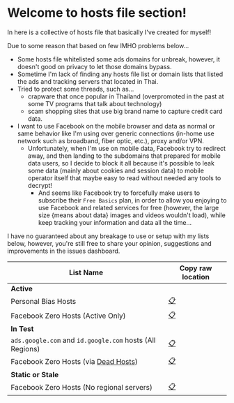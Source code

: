 # Welcome to hosts file section!

In here is a collective of hosts file that basically I've created for myself!

Due to some reason that based on few IMHO problems below...

- Some hosts file whitelisted some ads domains for unbreak, however, it doesn't good on privacy to let those domains bypass.
- Sometime I'm lack of finding any hosts file list or domain lists that listed the ads and tracking servers that located in Thai.
- Tried to protect some threads, such as...
  - crapware that once popular in Thailand (overpromoted in the past at some TV programs that talk about technology)
  - scam shopping sites that use big brand name to capture credit card data.
- I want to use Facebook on the mobile browser and data as normal or same behavior like I'm using over generic connections (in-home use network such as broadband, fiber optic, etc.), proxy and/or VPN.
  - Unfortunately, when I'm use on mobile data, Facebook try to redirect away, and then landing to the subdomains that prepared for mobile data users, so I decide to block it all because it's possible to leak some data (mainly about cookies and session data) to mobile operator itself that maybe easy to read without needed any tools to decrypt!
    - And seems like Facebook try to forcefully make users to subscribe their `Free Basics` plan, in order to allow you enjoying to use Facebook and related services for free (however, the large size {means about data} images and videos wouldn't load), while keep tracking your information and data all the time...

I have no guaranteed about any breakage to use or setup with my lists below, however, you're still free to share your opinion, suggestions and improvements in the issues dashboard.

| List Name | Copy raw location |
| ----- | ----- |
| **Active** |  |
| Personal Bias Hosts | [:clipboard:](https://github.com/kowith337/PersonalFilterListCollection/raw/master/hosts/hosts_leftover.txt) |
| Facebook Zero Hosts (Active Only) | [:clipboard:](https://github.com/kowith337/PersonalFilterListCollection/raw/master/hosts/hosts_facebook0.txt) |
| **In Test** |  |
| `ads.google.com` and `id.google.com` hosts (All Regions) | [:clipboard:](https://github.com/kowith337/PersonalFilterListCollection/raw/master/hosts/hosts_google_adservice_id.txt) |
| Facebook Zero Hosts (via [Dead Hosts](https://github.com/dead-hosts/hosts_facebook0_git_kowith337)) | [:clipboard:](https://github.com/kowith337/PersonalFilterListCollection/raw/master/hosts/test/hosts_facebook0.txt) |
| **Static or Stale** |  |
| Facebook Zero Hosts (No regional servers) | [:clipboard:](https://github.com/kowith337/PersonalFilterListCollection/raw/master/hosts/static/hosts_facebook0_noregionsv.txt) |